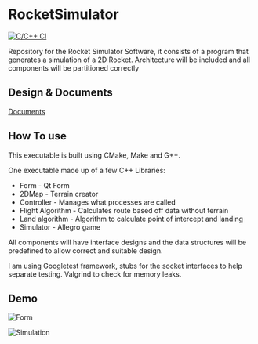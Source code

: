 # RocketSimulator

[![C/C++ CI](https://github.com/Rubber-Duck-999/RocketSimulator/actions/workflows/c-cpp.yml/badge.svg?branch=master)](https://github.com/Rubber-Duck-999/RocketSimulator/actions/workflows/c-cpp.yml)

Repository for the Rocket Simulator Software, it consists of a program that generates a simulation of a 2D Rocket. 
Architecture will be included and all components will be partitioned correctly

## Design & Documents

[Documents](./Documents/README.md)



## How To use

This executable is built using CMake, Make and G++.

One executable made up of a few C++ Libraries:
  - Form - Qt Form
  - 2DMap - Terrain creator
  - Controller - Manages what processes are called
  - Flight Algorithm - Calculates route based off data without terrain
  - Land algorithm - Algorithm to calculate point of intercept and landing
  - Simulator - Allegro game 

All components will have interface designs and the data structures will be predefined to allow correct and suitable design.

I am using Googletest framework, stubs for the socket interfaces to help separate testing. Valgrind to check for memory leaks.

## Demo

![Form](./Documents/Form.png)

![Simulation](./Documents/Simulation.gif)
